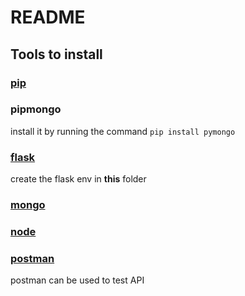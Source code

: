 # README
## Tools to install
### [pip](https://pip.pypa.io/en/stable/installing/)  
### pipmongo
install it by running the command ```pip install pymongo```
### [flask](https://flask.palletsprojects.com/en/1.1.x/installation/)  
create the flask env in **this** folder
### [mongo](https://www.mongodb.com/try/download/community)  
### [node](https://www.npmjs.com/get-npm) 
### [postman](https://www.postman.com/downloads/)  
postman can be used to test API
